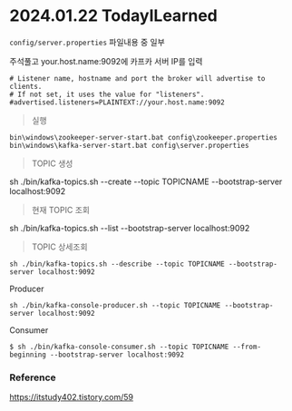 # 2024.01.22 TodayILearned

`config/server.properties` 파일내용 중 일부

주석풀고 your.host.name:9092에 카프카 서버 IP를 입력

```
# Listener name, hostname and port the broker will advertise to clients.
# If not set, it uses the value for "listeners".
#advertised.listeners=PLAINTEXT://your.host.name:9092
```

> 실행

`bin\windows\zookeeper-server-start.bat config\zookeeper.properties`
`bin\windows\kafka-server-start.bat config\server.properties`

> TOPIC 생성

sh ./bin/kafka-topics.sh --create --topic TOPICNAME --bootstrap-server localhost:9092

> 현재 TOPIC 조회

sh ./bin/kafka-topics.sh --list --bootstrap-server localhost:9092

> TOPIC 상세조회

`sh ./bin/kafka-topics.sh --describe --topic TOPICNAME --bootstrap-server localhost:9092`

Producer

`sh ./bin/kafka-console-producer.sh --topic TOPICNAME --bootstrap-server localhost:9092`

Consumer

`$ sh ./bin/kafka-console-consumer.sh --topic TOPICNAME --from-beginning --bootstrap-server localhost:9092`


### Reference

https://itstudy402.tistory.com/59

